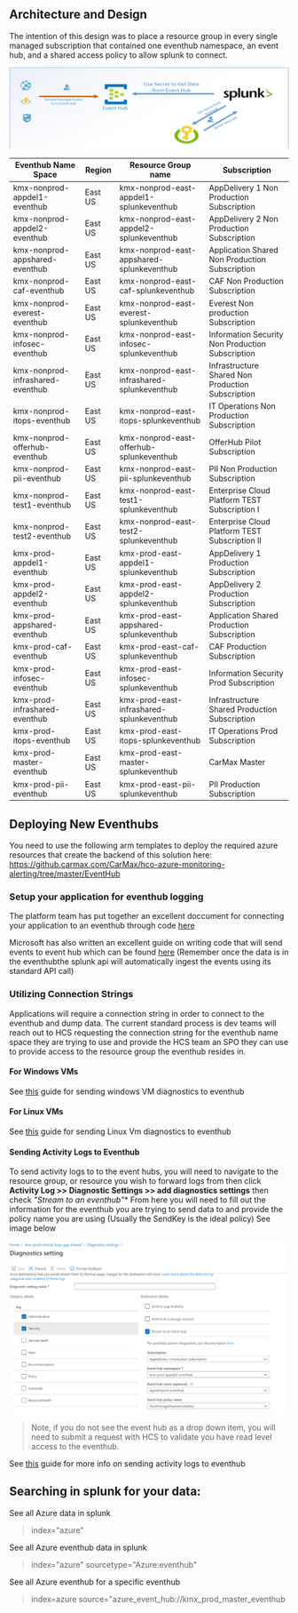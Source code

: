 ## Architecture and Design
The intention of this design was to place a resource group in every single managed subscription that contained one eventhub namespace, an event hub, and a shared access policy to allow splunk to connect. 

![../images/SplunkEHArchitecture.png](../images/SplunkEHArchitecture.png)

| Eventhub Name Space              | Region  | Resource Group name                         | Subscription                                      |
|----------------------------------|---------|---------------------------------------------|---------------------------------------------------|
| kmx-nonprod-appdel1-eventhub     | East US | kmx-nonprod-east-appdel1-splunkeventhub     | AppDelivery 1 Non Production Subscription         |
| kmx-nonprod-appdel2-eventhub     | East US | kmx-nonprod-east-appdel2-splunkeventhub     | AppDelivery 2 Non Production Subscription         |
| kmx-nonprod-appshared-eventhub   | East US | kmx-nonprod-east-appshared-splunkeventhub   | Application Shared Non Production Subscription    |
| kmx-nonprod-caf-eventhub         | East US | kmx-nonprod-east-caf-splunkeventhub         | CAF Non Production Subscription                   |
| kmx-nonprod-everest-eventhub     | East US | kmx-nonprod-east-everest-splunkeventhub     | Everest Non production Subscription               |
| kmx-nonprod-infosec-eventhub     | East US | kmx-nonprod-east-infosec-splunkeventhub     | Information Security Non Production Subscription  |
| kmx-nonprod-infrashared-eventhub | East US | kmx-nonprod-east-infrashared-splunkeventhub | Infrastructure Shared Non Production Subscription |
| kmx-nonprod-itops-eventhub       | East US | kmx-nonprod-east-itops-splunkeventhub       | IT Operations Non Production Subscription         |
| kmx-nonprod-offerhub-eventhub    | East US | kmx-nonprod-east-offerhub-splunkeventhub    | OfferHub Pilot Subscription                       |
| kmx-nonprod-pii-eventhub         | East US | kmx-nonprod-east-pii-splunkeventhub         | PII Non Production Subscription                   |
| kmx-nonprod-test1-eventhub       | East US | kmx-nonprod-east-test1-splunkeventhub       | Enterprise Cloud Platform TEST Subscription I     |
| kmx-nonprod-test2-eventhub       | East US | kmx-nonprod-east-test2-splunkeventhub       | Enterprise Cloud Platform TEST Subscription II    |
| kmx-prod-appdel1-eventhub        | East US | kmx-prod-east-appdel1-splunkeventhub        | AppDelivery 1 Production Subscription             |
| kmx-prod-appdel2-eventhub        | East US | kmx-prod-east-appdel2-splunkeventhub        | AppDelivery 2 Production Subscription             |
| kmx-prod-appshared-eventhub      | East US | kmx-prod-east-appshared-splunkeventhub      | Application Shared Production Subscription        |
| kmx-prod-caf-eventhub            | East US | kmx-prod-east-caf-splunkeventhub            | CAF Production Subscription                       |
| kmx-prod-infosec-eventhub        | East US | kmx-prod-east-infosec-splunkeventhub        | Information Security Prod Subscription            |
| kmx-prod-infrashared-eventhub    | East US | kmx-prod-east-infrashared-splunkeventhub    | Infrastructure Shared Production Subscription     |
| kmx-prod-itops-eventhub          | East US | kmx-prod-east-itops-splunkeventhub          | IT Operations Prod Subscription                   |
| kmx-prod-master-eventhub         | East US | kmx-prod-east-master-splunkeventhub         | CarMax Master                                     |
| kmx-prod-pii-eventhub            | East US | kmx-prod-east-pii-splunkeventhub            | PII Production Subscription                       |

## Deploying New Eventhubs
You need to use the following arm templates to deploy the required azure resources that create the backend of this solution 
here: https://github.carmax.com/CarMax/hco-azure-monitoring-alerting/tree/master/EventHub


### Setup your application for eventhub logging

The platform team has put together an excellent doccument for connecting your application to an eventhub through code [here](https://github.carmax.com/pages/CarMax/platform-reference/appinsights_eventhub.html)

Microsoft has also written an excellent guide on writing code that will send events to event hub which can be found [here](https://docs.microsoft.com/en-us/azure/event-hubs/event-hubs-dotnet-standard-getstarted-send)
(Remember once the data is in the eventhubthe splunk api will automatically ingest the events using its standard API call)

### Utilizing Connection Strings
Applications will require a connection string in order to connect to the eventhub and dump data. The current standard process is dev teams will reach out to HCS requesting the connection string for the eventhub name space they are trying to use and provide the HCS team an SPO they can use to provide access to the resource group the eventhub resides in. 


#### For Windows VMs
See [this](https://docs.microsoft.com/en-us/azure/azure-monitor/platform/diagnostics-extension-stream-event-hubs#troubleshoot-event-hubs-sinks) guide for sending windows VM diagnostics to eventhub
#### For Linux VMs
See [this](https://www.linkedin.com/pulse/how-send-syslog-messages-from-azure-linux-vms-eventhub-adrian-corona/) guide for sending Linux Vm diagnostics to eventhub

#### Sending Activity Logs to Eventhub
To send activity logs to to the event hubs, you will need to navigate to the resource group, or resource you wish to forward logs from then click **Activity Log >> Diagnostic Settings >> add diagnostics settings** then check *"Stream to an eventhub"** From here you will need to fill out the information for the eventhub you are trying to send data to and provide the policy name you are using (Usually the SendKey is the ideal policy) See image below


![../images/ActivityLogExample.png](../images/ActivityLogExample.png)

> Note, if you do not see the event hub as a drop down item, you will need to submit a request with HCS to validate you have read level access to the eventhub. 



See [this](https://docs.microsoft.com/en-us/azure/event-hubs/event-hubs-diagnostic-logs) guide for more info on sending activity logs to eventhub

## Searching in splunk for your data:

See all Azure data in splunk
>index="azure"

See all Azure eventhub data in splunk
>index="azure" sourcetype="Azure:eventhub"

See all Azure eventhub for a specific eventhub
>index=azure source="azure_event_hub://kmx_prod_master_eventhub